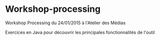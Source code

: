 # Workshop-processing

Workshop Processing du 24/01/2015 à l'Atelier des Médias

Exercices en Java pour découvrir les principales fonctionnalités de l'outil
